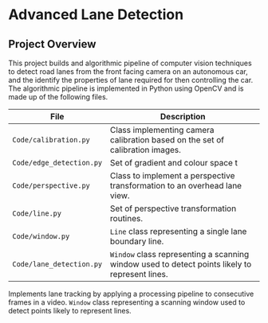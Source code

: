 # Advanced Lane Detection

## Project Overview

This project builds and algorithmic pipeline of computer vision techniques to detect road lanes from the front facing camera on an autonomous car, and the identify the properties of lane required for then controlling the car. The algorithmic pipeline is implemented in Python using OpenCV and is made up of the following files.

| File                                | Description                                                                        |
| ----------------------------------- | ---------------------------------------------------------------------------------- |
| `Code/calibration.py`      | Class implementing camera calibration based on the set of calibration images. |
| `Code/edge_detection.py`     | Set of gradient and colour space t |
| `Code/perspective.py`   | Class to implement a perspective transformation to an overhead lane view. |
| `Code/line.py` | Set of perspective transformation routines. |
| `Code/window.py`        | `Line` class representing a single lane boundary line. |
| `Code/lane_detection.py`      | `Window` class representing a scanning window used to detect points likely to represent lines. |
 Implements lane tracking by applying a processing pipeline to consecutive frames in a video.
`Window` class representing a scanning window used to detect points likely to represent lines.
<!--stackedit_data:
eyJoaXN0b3J5IjpbLTMxNDgyMzkxM119
-->
